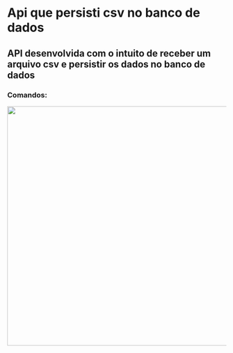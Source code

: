 # Api que persisti csv no banco de dados
## API desenvolvida com o intuito de receber um arquivo csv e persistir os dados no banco de dados
### Comandos:
<img  width="550" src="https://i.imgur.com/AuLz1tC.png" target="_blank">